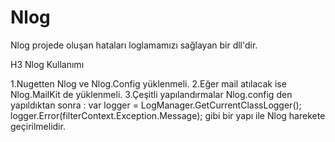 # Nlog

Nlog projede oluşan hataları loglamamızı sağlayan bir dll'dir.

H3 Nlog Kullanımı

1.Nugetten Nlog ve Nlog.Config yüklenmeli.
2.Eğer mail atılacak ise Nlog.MailKit de yüklenmeli.
3.Çeşitli yapılandırmalar Nlog.config den yapıldıktan sonra :
            var logger = LogManager.GetCurrentClassLogger();
            logger.Error(filterContext.Exception.Message);
  gibi bir yapı ile Nlog harekete geçirilmelidir.
